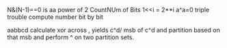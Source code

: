 N&(N-1)==0 is aa power of 2
CountNUm of Bits
1<<i = 2**i
a^a=0
triple trouble compute number bit by bit

aabbcd calculate xor across , yields c^d/ msb of c^d and partition based on that msb and perform ^ on two partition sets.

